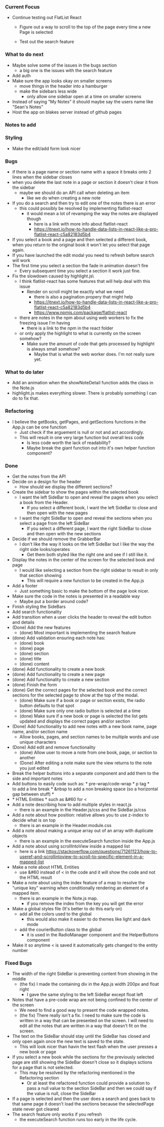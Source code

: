 ### Current Focus
* Continue testing out FlatList React
    * Figure out a way to scroll to the top of the page every time a new Page is selected

    * Test out the search feature
    
### What to do next
* Maybe solve some of the issues in the bugs section
    * a big one is the issues with the search feature
* Add auth
* Make sure the app looks okay on smaller screens
    * move things in the header into a hamburger
    * make the sidebars less wide
        * only allow one sidebar open at a time on smaller screens
* Instead of saying "My Notes" it should maybe say the users name like "Sean's Notes"
* Host the app on blakes server instead of github pages

### Notes to add

### Styling
* Make the edit/add form look nicer

### Bugs
* if there is a page name or section name with a space it breaks onto 2 lines when the sidebar closes
* when you delete the last note in a page or section it doesn't clear it from the sidebar
    * maybe we should do an API call when deleting an item
        * like we do when creating a new note
* If you do a search and then try to edit one of the notes there is an error
    * this could possibly be resolved by implementing flatlist-react
        * it would mean a lot of revamping the way the notes are displayed though
            * here is a link with more info about flatlist-react
            * https://itnext.io/how-to-handle-data-lists-in-react-like-a-pro-flatlist-react-c5a82183d5b4
* If you select a book and a page and then selected a different book, when you return to the original book it won't let you select that page again.
* If you have launched the edit modal you need to refresh before search will work
* The first time you select a section the fade in animation doesn't fire
    * Every subsequent time you select a section it work just fine.
* Fix the slowdown caused by highlight.js\
    * I think flatlist-react has some features that will help deal with this issue
        * Render on scroll might be exactly what we need
            * there is also a pagination propery that might help
            * https://itnext.io/how-to-handle-data-lists-in-react-like-a-pro-flatlist-react-c5a82183d5b4
            * https://www.npmjs.com/package/flatlist-react
    * there are notes in the npm about using web workers to fix the freezing issue I'm having
        * there is a link to the npm in the react folder
    * or only apply the highlight to what is currently on the screen somehow?
        * Make sure the amount of code that gets processed by highlight is always small somehow?
            * Maybe that is what the web worker does. I'm not really sure yet.

### What to do later
* Add an animation when the showNoteDetail function adds the class in the Note.js
* highlight.js makes everything slower. There is probably something I can do to fix that.

### Refactoring 
* I believe the getBooks, getPages, and getSections functions in the App.js can be one function
    * Just check if the arguement is null or not and act accordingly.
    * This will result in one very large function but overall less code
        * Is less code worth the lack of readability?
        * Maybe break the giant function out into it's own helper function component?

### Done
* Get the notes from the API
* Decide on a design for the header
    * How should we display the different sections?
* Create the sidebar to show the pages within the selected book
    * I want the left SideBar to open and reveal the pages when you select a book from the Header.
        * If you select a different book, I want the left SideBar to close and then open with the new pages
    * I want the right SideBar to open and reveal the sections when you select a page from the left SideBar
        * If you select a different page, I want the right SideBar to close and then open with the new sections
* Decide if we should remove the GrabberBar
    * I don't like the way it looks on the left SideBar but I like the way the right side looks/operates
        * Get them both styled like the right one and see if I still like it.
* Display the notes in the center of the screen for the selected book and page
    * I would like selecting a section from the right sidebar to result in only that section showing
        * This will require a new function to be created in the App.js
* Add a footer
    * Just something basic to make the bottom of the page look nicer.
* Make sure the code in the notes is presented in a readable way
    * Maybe put a border around code?
* Finish styling the SideBars
* Add search functionality
* Add transition when a user clicks the header to reveal the edit button and details
* (Done) Add the new features
    * (done) Most important is implementing the search feature
* (done) Add validation ensuring each note has:
    * (done) book
    * (done) page
    * (done) section
    * (done) title
    * (done) content
* (done) Add functionality to create a new book
* (done) Add functionality to create a new page
* (done) Add functionality to create a new section
* (done) Finish the form
* (done) Get the correct pages for the selected book and the correct sections for the selected page to show at the top of the modal.
    * (done) Make sure if a book or page or section exists, the radio button defaults to that spot
    * (done) Make sure only one radio button is selected at a time
    * (done) Make sure if a new book or page is selected the list gets updated and displays the correct pages and/or section
* (Done) Add functionality to add new notes with a new book name, page name, and/or section name
    * Allow books, pages, and section names to be multiple words and use unique characters
* (Done) Add edit and remove functionality
    * (done) Allow user to move a note from one book, page, or section to another
    * (Done) After editing a note make sure the view returns to the note you just edited
* Break the helper buttons into a separate component and add them to the side and important notes
* Add buttons to easily code such as:
        * pre-wrap/code-wrap 
        * p tag
        * <br> to add a line break
        * &nbsp to add a non breaking space (so a horizontal gap between stuff)
        * <li>
        * HTML Entities 
            * such as &#60 for < 
* Add a note describing how to add multiple styles in react.js
    * there is an example in the Header.js/css and the SideBar.js/css
* Add a note about how position: relative allows you to use z-index to decide what is on top
    * there is an example in the Header.module.css
* Add a note about making a unique array out of an array with duplicate objects
    * there is an example in the executeSearch function inside the App.js
* Add a note about using scrollIntoView inside a mapped list
    * here is a link https://stackoverflow.com/questions/71261123/how-to-useref-and-scrollintoview-to-scroll-to-specific-element-in-a-mapped-list
* Make a note about HTML Entities
    * use &#60 instead of < in the code and it will show the code and not the HTML result
* Make a note about using the index feature of a map to resolve the "unique key" warning when conditionally rendering an element of a mapped item.
    * there is an example in the Note.js map.
        * if you remove the index from the key you will get the error
* Make a global styles file (It's better to do this early on)
    * add all the colors used to the global
        * this would also make it easier to do themes like light and dark mode
    * add the courierButton class to the global
        * it is used in the RadioManager component and the HelperButtons component
* Make it so anytime < is saved it automatically gets changed to the entity number
            
### Fixed Bugs
* The width of the right SideBar is preventing content from showing in the middle
    * (the fix) I made the containing div in the App.js width 200px and float right
        * I gave the same styling to the left SideBar except float left
* Notes that have a pre-code wrap are not being confined to the center of the screen
    * We need to find a good way to present the code wrapped notes.
    * (the fix) There really isn't a fix. I need to make sure the code is written in a way that can be presented on the screen. I will need to edit all the notes that are written in a way that doesn't fit on the screen.
* The text on the SideBar should stay until the SideBar has closed and only open again once the new text is saved to the state. 
    * This will look nicer than havin the text flash when the user presses a new book or page
* If you select a new book while the sections for the previously selected page are still showing the SideBar doesn't close so it displays sctions for a page that is not selected.
    * This may be resolved by the refactoring mentioned in the Refactoring section
        * Or at least the refactored function could provide a solution to pass a null value to the section SideBar and then we could say if the value is null, close the SideBar
* If a page is selected and then the user does a search and goes back to that same page it doesn't load the sections because the selectedPage state never got cleared
* The search feature only works if you refresh
    * the executeSearch function runs too early in the life cycle.



